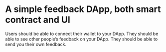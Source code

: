 A simple feedback DApp, both smart contract and UI
=======================================================
Users should be able to connect their wallet to your DApp.
They should be able to see other people’s feedback on your DApp.
They should be able to send you their own feedback.
